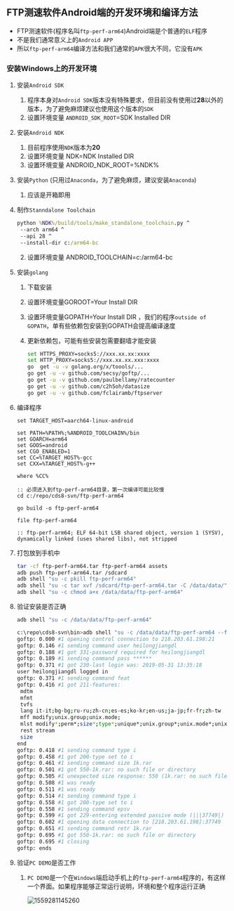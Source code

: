 ## FTP测速软件Android端的开发环境和编译方法

- FTP测速软件(程序名叫`ftp-perf-arm64`)Android端是个普通的`ELF`程序
- 不是我们通常意义上的`Android APP`
- 所以`ftp-perf-arm64`编译方法和我们通常的`APK`很大不同，它没有`APK`

### 安装Windows上的开发环境

1. 安装`Android SDK`

   1. 程序本身对`Android SDK`版本没有特殊要求，但目前没有使用过**28**以外的版本，为了避免麻烦建议也使用这个版本的`SDK`
   2. 设置环境变量 `ANDROID_SDK_ROOT`=SDK Installed DIR

2. 安装`Android NDK`

   1. 目前程序使用`NDK`版本为**20**
   2. 设置环境变量 NDK=NDK Installed DIR
   3. 设置环境变量 ANDROID_NDK_ROOT=%NDK%

3. 安装`Python` (只用过`Anaconda`，为了避免麻烦，建议安装`Anaconda`)

   1. 应该是开箱即用

4. 制作`Stanndalone Toolchain`

   ```bat
   python %NDK%/build/tools/make_standalone_toolchain.py ^
   	--arch arm64 ^
   	--api 28 ^
   	--install-dir c:/arm64-bc
   ```

   2. 设置环境变量 ANDROID_TOOLCHAIN=c:/arm64-bc

5. 安装`golang`

   1. 下载安装

   2. 设置环境变量GOROOT=Your Install DIR

   3. 设置环境变量GOPATH=Your Install DIR ，我们的程序`outside of GOPATH`，单有些依赖包安装到GOPATH会提高编译速度

   4. 更新依赖包，可能有些安装包需要翻墙才能安装

      ```bash
      set HTTPS_PROXY=socks5://xxx.xx.xx:xxxx
      set HTTP_PROXY=socks5://xxx.xx.xx.xxx:xxxx
      go  get -u -v golang.org/x/toools/...
      go get -u -v github.com/secsy/goftp/...
      go get -u -v github.com/paulbellamy/ratecounter
      go get -u -v github.com/c2h5oh/datasize
      go get -u -v github.com/fclairamb/ftpserver
      ```



6. 编译程序

   ```
   set TARGET_HOST=aarch64-linux-android

   set PATH=%PATH%;%ANDROID_TOOLCHAIN%/bin
   set GOARCH=arm64
   set GOOS=android
   set CGO_ENABLED=1
   set CC=%TARGET_HOST%-gcc
   set CXX=%TARGET_HOST%-g++

   where %CC%

   :: 必须进入到ftp-perf-arm64目录，第一次编译可能比较慢
   cd c:/repo/cds8-svn/ftp-perf-arm64

   go build -o ftp-perf-arm64

   file ftp-perf-arm64

   :: ftp-perf-arm64; ELF 64-bit LSB shared object, version 1 (SYSV), dynamically linked (uses shared libs), not stripped
   ```

7. 打包放到手机中

   ```bash
   tar -cf ftp-perf-arm64.tar ftp-perf-arm64 assets
   adb push ftp-perf-arm64.tar /sdcard
   adb shell "su -c pkill ftp-perf-arm64"
   adb shell "su -c tar xvf /sdcard/ftp-perf-arm64.tar -C /data/data/"
   adb shell "su -c chmod a+x /data/data/ftp-perf-arm64"
   ```



8. 验证安装是否正确

   ```bash
   adb shell "su -c /data/data/ftp-perf-arm64"

   c:\repo\cds8-svn\bin>adb shell "su -c /data/data/ftp-perf-arm64 --file=1K.rar"
   goftp: 0.000 #1 opening control connection to 218.203.61.198:21
   goftp: 0.146 #1 sending command user heilongjiangdl
   goftp: 0.188 #1 got 331-password required for heilongjiangdl
   goftp: 0.189 #1 sending command pass ******
   goftp: 0.371 #1 got 230-last login was: 2019-05-31 13:35:18
   user heilongjiangdl logged in
   goftp: 0.371 #1 sending command feat
   goftp: 0.416 #1 got 211-features:
    mdtm
    mfmt
    tvfs
    lang it-it;bg-bg;ru-ru;zh-cn;es-es;ko-kr;en-us;ja-jp;fr-fr;zh-tw
    mff modify;unix.group;unix.mode;
    mlst modify*;perm*;size*;type*;unique*;unix.group*;unix.mode*;unix.owner*;
    rest stream
    size
   end
   goftp: 0.418 #1 sending command type i
   goftp: 0.458 #1 got 200-type set to i
   goftp: 0.461 #1 sending command size 1k.rar
   goftp: 0.501 #1 got 550-1k.rar: no such file or directory
   goftp: 0.505 #1 unexpected size response: 550 (1k.rar: no such file or directory)
   goftp: 0.508 #1 was ready
   goftp: 0.511 #1 was ready
   goftp: 0.514 #1 sending command type i
   goftp: 0.558 #1 got 200-type set to i
   goftp: 0.558 #1 sending command epsv
   goftp: 0.599 #1 got 229-entering extended passive mode (|||37749|)
   goftp: 0.602 #1 opening data connection to [218.203.61.198]:37749
   goftp: 0.651 #1 sending command retr 1k.rar
   goftp: 0.695 #1 got 550-1k.rar: no such file or directory
   goftp: 0.695 #1 closing
   goftp: ends
   ```



9. 验证`PC DEMO`是否工作

   1. `PC DEMO`是一个在`Windows`端启动手机上的`ftp-perf-arm64`程序的，有这样一个界面。如果程序能够正常运行说明，环境和整个程序运行正确

      ![1559281145260](C:\Users\hzane\AppData\Roaming\Typora\typora-user-images\1559281145260.png)

